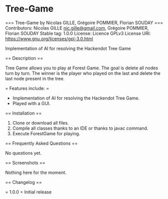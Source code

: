 # Tree-Game
=== Tree-Game by Nicolas GILLE, Grégoire POMMIER, Florian SOUDAY ===
Contributors: Nicolas GILLE <nic.gille@gmail.com>, Grégoire POMMIER, Florian SOUDAY
Stable tag: 1.0.0
License: Licence GPLv3
License URI: https://www.gnu.org/licenses/gpl-3.0.html

Implementation of AI for resolving the Hackendot Tree Game

== Description ==

Tree Game allows you to play at Forest Game.
The goal is delete all nodes turn by turn.
The winner is the player who played on the last and delete the last node present in the tree.

= Features include: =

* Implementation of AI for resolving the Hackendot Tree Game.
* Played with a GUI.

== Installation ==

1. Clone or download all files.
2. Compile all classes thanks to an IDE or thanks to javac command.
3. Execute ForestGame for playing.

== Frequently Asked Questions ==

No questions yet.

== Screenshots ==

Nothing here for the moment.

== Changelog ==

= 1.0.0 =
Initial release

